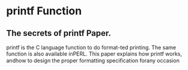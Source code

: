 # printf Function
## The secrets of printf Paper.
printf is the C language function to do format-ted printing. The same function is also available inPERL.
 This paper explains how printf
 works, andhow to design the proper formatting speciﬁcation forany occasion
